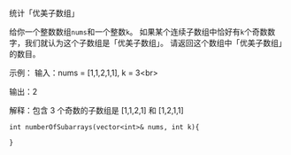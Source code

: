 统计「优美子数组」

给你一个整数数组`nums`和一个整数`k`。
如果某个连续子数组中恰好有`k`个奇数数字，我们就认为这个子数组是「优美子数组」。
请返回这个数组中「优美子数组」的数目。

示例：
输入：nums = [1,1,2,1,1], k = 3\<br>

输出：2

解释：包含 3 个奇数的子数组是 [1,1,2,1] 和 [1,2,1,1] 

	int numberOfSubarrays(vector<int>& nums, int k){

	}